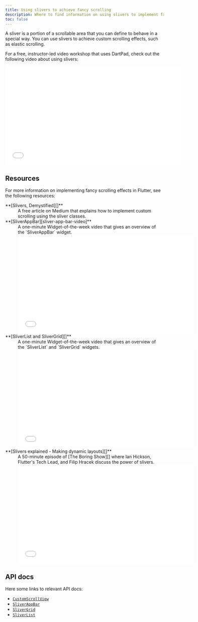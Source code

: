 ```yaml
---
title: Using slivers to achieve fancy scrolling
description: Where to find information on using slivers to implement fancy scrolling effects, like elastic scrolling, in Flutter.
toc: false
---
```


A sliver is a portion of a scrollable area that you
can define to behave in a special way.
You can use slivers to achieve custom scrolling effects,
such as elastic scrolling.

For a free, instructor-led video workshop that uses DartPad,
check out the following video about using slivers:

<iframe width="560" height="315" src="{{site.youtube-site}}/embed/YY-_yrZdjGc" title="YouTube video player" frameborder="0" allow="accelerometer; autoplay; clipboard-write; encrypted-media; gyroscope; picture-in-picture" allowfullscreen></iframe>

## Resources

For more information on implementing fancy scrolling effects
in Flutter, see the following resources:

<dl markdown="1">
<dt markdown="1"> **[Slivers, Demystified][]**
</dt>
<dd markdown="1">A free article on Medium that
    explains how to implement custom scrolling
    using the sliver classes.
</dd>

<dt markdown="1"> **[SliverAppBar][sliver-app-bar-video]**
</dt>
<dd markdown="1">A one-minute Widget-of-the-week
    video that gives an overview of the
    `SliverAppBar` widget.

<iframe width="560" height="315" src="{{site.youtube-site}}/embed/R9C5KMJKluE" frameborder="0" allow="accelerometer; autoplay; clipboard-write; encrypted-media; gyroscope; picture-in-picture" allowfullscreen></iframe>
</dd>

<dt markdown="1"> **[SliverList and SliverGrid][]**
</dt>
<dd markdown="1">A one-minute Widget-of-the-week
    video that gives an overview of the `SliverList`
    and `SliverGrid` widgets.

<iframe width="560" height="315" src="{{site.youtube-site}}/embed/ORiTTaVY6mM" frameborder="0" allow="accelerometer; autoplay; clipboard-write; encrypted-media; gyroscope; picture-in-picture" allowfullscreen></iframe>
</dd>

<dt markdown="1"> **[Slivers explained - Making dynamic layouts][]**
</dt>
<dd markdown="1">A 50-minute episode of [The Boring Show][]
    where Ian Hickson, Flutter's Tech Lead, and Filip Hracek
    discuss the power of slivers.

<iframe width="560" height="315" src="{{site.youtube-site}}/embed/Mz3kHQxBjGg" frameborder="0" allow="accelerometer; autoplay; encrypted-media; gyroscope; picture-in-picture" allowfullscreen></iframe>
</dd>
</dl>

## API docs

Here some links to relevant API docs:

* [`CustomScrollView`][]
* [`SliverAppBar`][]
* [`SliverGrid`][]
* [`SliverList`][]


[`CustomScrollView`]: {{site.api}}/flutter/widgets/CustomScrollView-class.html`
[sliver-app-bar-video]: {{site.youtube-site}}/watch?v=R9C5KMJKluE
[`SliverAppBar`]: {{site.api}}/flutter/material/SliverAppBar-class.html
[`SliverGrid`]: {{site.api}}/flutter/widgets/SliverGrid-class.html
[SliverList and SliverGrid]: {{site.youtube-site}}/watch?v=ORiTTaVY6mM
[`SliverList`]: {{site.api}}/flutter/widgets/SliverList-class.html
[Slivers, DeMystified]: {{site.flutter-medium}}/slivers-demystified-6ff68ab0296f
[Slivers explained - Making dynamic layouts]: {{site.youtube-site}}/watch?v=Mz3kHQxBjGg
[The Boring Show]: {{site.youtube-site}}/playlist?list=PLOU2XLYxmsIK0r_D-zWcmJ1plIcDNnRkK
